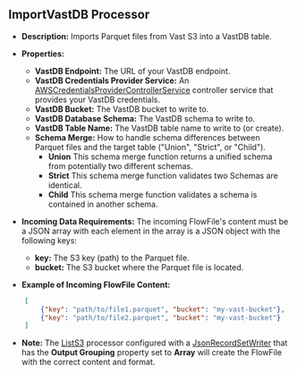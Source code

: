 ## ImportVastDB Processor

   * **Description:** Imports Parquet files from Vast S3 into a VastDB table.
   * **Properties:**
     * **VastDB Endpoint:** The URL of your VastDB endpoint.
     * **VastDB Credentials Provider Service:** An [AWSCredentialsProviderControllerService](https://nifi.apache.org/docs/nifi-docs/components/org.apache.nifi/nifi-aws-nar/2.0.0-M4/org.apache.nifi.processors.aws.credentials.provider.service.AWSCredentialsProviderControllerService/index.html) controller service that provides your VastDB credentials.
     * **VastDB Bucket:** The VastDB bucket to write to.
     * **VastDB Database Schema:** The VastDB schema to write to.
     * **VastDB Table Name:** The VastDB table name to write to (or create).
     * **Schema Merge:**  How to handle schema differences between Parquet files and the target table ("Union", "Strict", or "Child").
        * **Union** This schema merge function returns a unified schema from potentially two different schemas.
        * **Strict** This schema merge function validates two Schemas are identical.
        * **Child** This schema merge function validates a schema is contained in another schema.
   * **Incoming Data Requirements:** The incoming FlowFile's content must be a JSON array with each element in the array is a JSON object with the following keys:
        * **key:** The S3 key (path) to the Parquet file.
        * **bucket:** The S3 bucket where the Parquet file is located.
	
    
   * **Example of Incoming FlowFile Content:**
```json
    [
        {"key": "path/to/file1.parquet", "bucket": "my-vast-bucket"},
        {"key": "path/to/file2.parquet", "bucket": "my-vast-bucket"}
    ]
```
   * **Note:** The [ListS3](https://nifi.apache.org/docs/nifi-docs/components/org.apache.nifi/nifi-aws-nar/2.0.0-M4/org.apache.nifi.processors.aws.s3.ListS3/index.html) processor configured with a [JsonRecordSetWriter](https://nifi.apache.org/docs/nifi-docs/components/org.apache.nifi/nifi-record-serialization-services-nar/2.0.0-M4/org.apache.nifi.json.JsonRecordSetWriter/index.html) that has the **Output Grouping** property set to **Array** will create the FlowFile with the correct content and format.
